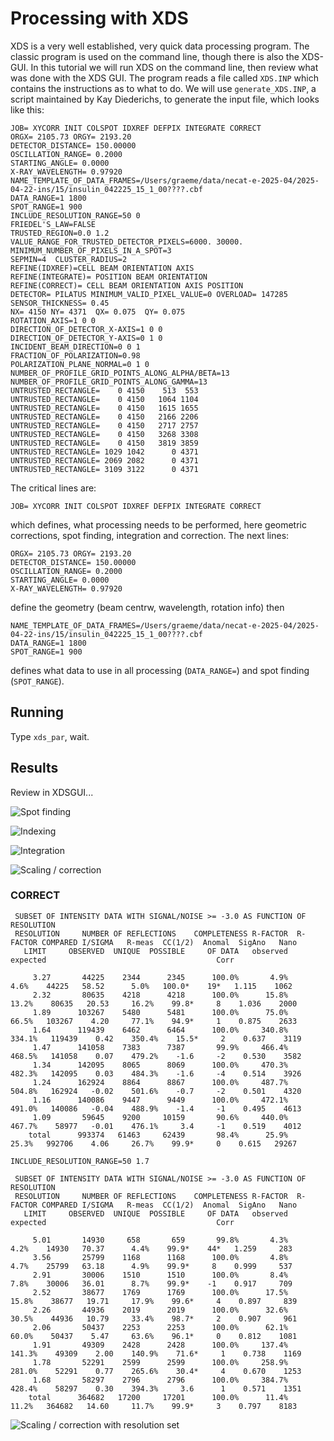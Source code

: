 # Processing with XDS

XDS is a very well established, very quick data processing program. The classic program is used on the command line, though there is also the XDS-GUI. In this tutorial we will run XDS on the command line, then review what was done with the XDS GUI. The program reads a file called `XDS.INP` which contains the instructions as to what to do. We will use `generate_XDS.INP`, a script maintained by Kay Diederichs, to generate the input file, which looks like this:

```console
JOB= XYCORR INIT COLSPOT IDXREF DEFPIX INTEGRATE CORRECT
ORGX= 2105.73 ORGY= 2193.20
DETECTOR_DISTANCE= 150.00000
OSCILLATION_RANGE= 0.2000
STARTING_ANGLE= 0.0000
X-RAY_WAVELENGTH= 0.97920
NAME_TEMPLATE_OF_DATA_FRAMES=/Users/graeme/data/necat-e-2025-04/2025-04-22-ins/15/insulin_042225_15_1_00????.cbf
DATA_RANGE=1 1800
SPOT_RANGE=1 900
INCLUDE_RESOLUTION_RANGE=50 0
FRIEDEL'S_LAW=FALSE
TRUSTED_REGION=0.0 1.2
VALUE_RANGE_FOR_TRUSTED_DETECTOR_PIXELS=6000. 30000.
MINIMUM_NUMBER_OF_PIXELS_IN_A_SPOT=3
SEPMIN=4  CLUSTER_RADIUS=2
REFINE(IDXREF)=CELL BEAM ORIENTATION AXIS
REFINE(INTEGRATE)= POSITION BEAM ORIENTATION
REFINE(CORRECT)= CELL BEAM ORIENTATION AXIS POSITION
DETECTOR= PILATUS MINIMUM_VALID_PIXEL_VALUE=0 OVERLOAD= 147285
SENSOR_THICKNESS= 0.45
NX= 4150 NY= 4371  QX= 0.075  QY= 0.075
ROTATION_AXIS=1 0 0
DIRECTION_OF_DETECTOR_X-AXIS=1 0 0
DIRECTION_OF_DETECTOR_Y-AXIS=0 1 0
INCIDENT_BEAM_DIRECTION=0 0 1
FRACTION_OF_POLARIZATION=0.98
POLARIZATION_PLANE_NORMAL=0 1 0
NUMBER_OF_PROFILE_GRID_POINTS_ALONG_ALPHA/BETA=13
NUMBER_OF_PROFILE_GRID_POINTS_ALONG_GAMMA=13
UNTRUSTED_RECTANGLE=    0 4150    513  553
UNTRUSTED_RECTANGLE=    0 4150   1064 1104
UNTRUSTED_RECTANGLE=    0 4150   1615 1655
UNTRUSTED_RECTANGLE=    0 4150   2166 2206
UNTRUSTED_RECTANGLE=    0 4150   2717 2757
UNTRUSTED_RECTANGLE=    0 4150   3268 3308
UNTRUSTED_RECTANGLE=    0 4150   3819 3859
UNTRUSTED_RECTANGLE= 1029 1042      0 4371
UNTRUSTED_RECTANGLE= 2069 2082      0 4371
UNTRUSTED_RECTANGLE= 3109 3122      0 4371
```

The critical lines are:

```console
JOB= XYCORR INIT COLSPOT IDXREF DEFPIX INTEGRATE CORRECT
```

which defines, what processing needs to be performed, here geometric corrections, spot finding, integration and correction. The next lines:

```console
ORGX= 2105.73 ORGY= 2193.20
DETECTOR_DISTANCE= 150.00000
OSCILLATION_RANGE= 0.2000
STARTING_ANGLE= 0.0000
X-RAY_WAVELENGTH= 0.97920
```

define the geometry (beam centrw, wavelength, rotation info) then

```console
NAME_TEMPLATE_OF_DATA_FRAMES=/Users/graeme/data/necat-e-2025-04/2025-04-22-ins/15/insulin_042225_15_1_00????.cbf
DATA_RANGE=1 1800
SPOT_RANGE=1 900
```

defines what data to use in all processing (`DATA_RANGE=`) and spot finding (`SPOT_RANGE`).

## Running

Type `xds_par`, wait.

## Results

Review in XDSGUI...

![Spot finding](./COLSPOT.png)

![Indexing](./IDXREF.png)

![Integration](./INTEGRATE.png)

![Scaling / correction](./CORRECT0.png)

### CORRECT

```console
 SUBSET OF INTENSITY DATA WITH SIGNAL/NOISE >= -3.0 AS FUNCTION OF RESOLUTION
 RESOLUTION     NUMBER OF REFLECTIONS    COMPLETENESS R-FACTOR  R-FACTOR COMPARED I/SIGMA   R-meas  CC(1/2)  Anomal  SigAno   Nano
   LIMIT     OBSERVED  UNIQUE  POSSIBLE     OF DATA   observed  expected                                      Corr

     3.27       44225    2344      2345      100.0%       4.9%      4.6%    44225   58.52      5.0%   100.0*    19*   1.115    1062
     2.32       80635    4218      4218      100.0%      15.8%     13.2%    80635   20.53     16.2%    99.8*     8    1.036    2000
     1.89      103267    5480      5481      100.0%      75.0%     66.5%   103267    4.20     77.1%    94.9*     1    0.875    2633
     1.64      119439    6462      6464      100.0%     340.8%    334.1%   119439    0.42    350.4%    15.5*     2    0.637    3119
     1.47      141058    7383      7387       99.9%     466.4%    468.5%   141058    0.07    479.2%    -1.6     -2    0.530    3582
     1.34      142095    8065      8069      100.0%     470.3%    482.3%   142095    0.03    484.3%    -1.6     -4    0.514    3926
     1.24      162924    8864      8867      100.0%     487.7%    504.8%   162924   -0.02    501.6%    -0.7     -2    0.501    4320
     1.16      140086    9447      9449      100.0%     472.1%    491.0%   140086   -0.04    488.9%    -1.4     -1    0.495    4613
     1.09       59645    9200     10159       90.6%     440.0%    467.7%    58977   -0.01    476.1%     3.4     -1    0.519    4012
    total      993374   61463     62439       98.4%      25.9%     25.3%   992706    4.06     26.7%    99.9*     0    0.615   29267
```

```console
INCLUDE_RESOLUTION_RANGE=50 1.7
```

```console
 SUBSET OF INTENSITY DATA WITH SIGNAL/NOISE >= -3.0 AS FUNCTION OF RESOLUTION
 RESOLUTION     NUMBER OF REFLECTIONS    COMPLETENESS R-FACTOR  R-FACTOR COMPARED I/SIGMA   R-meas  CC(1/2)  Anomal  SigAno   Nano
   LIMIT     OBSERVED  UNIQUE  POSSIBLE     OF DATA   observed  expected                                      Corr

     5.01       14930     658       659       99.8%       4.3%      4.2%    14930   70.37      4.4%    99.9*    44*   1.259     283
     3.56       25799    1168      1168      100.0%       4.8%      4.7%    25799   63.18      4.9%    99.9*     8    0.999     537
     2.91       30006    1510      1510      100.0%       8.4%      7.8%    30006   36.01      8.7%    99.9*    -1    0.917     709
     2.52       38677    1769      1769      100.0%      17.5%     15.8%    38677   19.71     17.9%    99.6*     4    0.897     839
     2.26       44936    2019      2019      100.0%      32.6%     30.5%    44936   10.79     33.4%    98.7*     2    0.907     961
     2.06       50437    2253      2253      100.0%      62.1%     60.0%    50437    5.47     63.6%    96.1*     0    0.812    1081
     1.91       49309    2428      2428      100.0%     137.4%    141.3%    49309    2.00    140.9%    71.6*     1    0.738    1169
     1.78       52291    2599      2599      100.0%     258.9%    281.0%    52291    0.77    265.6%    30.4*     4    0.670    1253
     1.68       58297    2796      2796      100.0%     384.7%    428.4%    58297    0.30    394.3%     3.6      1    0.571    1351
    total      364682   17200     17201      100.0%      11.4%     11.2%   364682   14.60     11.7%    99.9*     3    0.797    8183
```

![Scaling / correction with resolution set](./CORRECT1.png)
